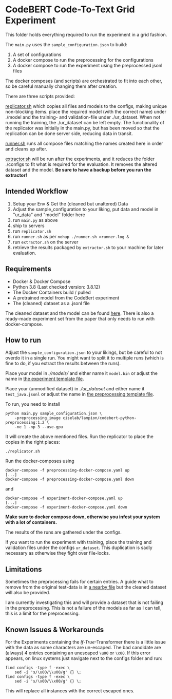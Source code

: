 # CodeBERT Code-To-Text Grid Experiment

This folder holds everything required to run the experiment in a grid fashion. 

The `main.py` uses the `sample_configuration.json` to build:

1. A set of configurations 
2. A docker compose to run the preprocessing for the configurations
3. A docker compose to run the experiment using the preprocessed jsonl files

The docker composes (and scripts) are orchestrated to fit into each other, 
so be careful manually changing them after creation.

There are three scripts provided: 

[replicator.sh](replicator.sh) which copies all files and models to the configs, making unique non-blocking items. 
place the required model (with the correct name) under ./model and the training- and validation-file under ./ur_dataset.
When not running the training, the ./ur_dataset can be left empty.
The functionality of the replicator was initially in the main.py, but has been moved so that the replication can be done server side, reducing data in transit.

[runner.sh](./runner.sh) runs all compose files matching the names created here in order and cleans up after.

[extractor.sh](./extractor.sh) will be run after the experiments, and it reduces the folder ./configs to fit what is required for the evaluation. It removes the altered dataset and the model. 
**Be sure to have a backup before you run the extractor!** 

## Intended Workflow

1. Setup your Env & Get the (cleaned but unaltered) Data
2. Adjust the sample_configuration to your liking, put data and model in "ur_data" and "model" folder here
3. run `main.py` as above
4. ship to servers
5. run `replicator.sh`
6. run `runner.sh` as per `nohup ./runner.sh >runner.log &`
7. run `extractor.sh` on the server
8. retrieve the results packaged by `extractor.sh` to your machine for later evaluation.

## Requirements

- Docker & Docker Compose 
- Python 3.8 (Last checked version: 3.8.12)
- The Docker Containers build / pulled
- A pretrained model from the CodeBert experiment
- The (cleaned) dataset as a .jsonl file

The cleaned dataset and the model can be found [here](https://surfdrive.surf.nl/files/index.php/f/8713322177). 
There is also a ready-made experiment set from the paper that only needs to run with docker-compose. 

## How to run 

Adjust the `sample_configuration.json` to your likings, but be careful to not overdo it in a single run. 
You might want to split it to multiple runs (which is fine to do, if you extract the results between the runs).

Place your model in *./models/* and either name it `model.bin` or adjust the name in [the experiment template file](./templates/experiment-docker-compose.yaml.j2).

Place your (unmodified dataset) in *./ur_dataset* and either name it `test_java.jsonl` or adjust the name in [the preprocessing template file](./templates/preprocessing-docker-compose.yaml.j2).

To run, you need to install 

```shell
python main.py sample_configuration.json \
    -preprocessing_image ciselab/lampion/codebert-python-preprocessing:1.2 \
    -ne 1 -np 3 --use-gpu
```


It will create the above mentioned files.
Run the replicator to place the copies in the right places: 

```shell
./replicator.sh
```

Run the docker-composes using

```
docker-compose -f preprocessing-docker-compose.yaml up 
[...]
docker-compose -f preprocessing-docker-compose.yaml down
```

and 

```
docker-compose -f experiment-docker-compose.yaml up 
[...]
docker-compose -f experiment-docker-compose.yaml down
```

**Make sure to docker compose down, otherwise you infest your system with a lot of containers.**

The results of the runs are gathered under the configs.

If you want to run the experiment with training, place the training and validation files under the configs `ur_dataset`. 
This duplication is sadly necessary as otherwise they fight over file-locks. 

## Limitations 

Sometimes the preprocessing fails for certain entries. 
A guide what to remove from the original test-data is in [a nearby file](./java-removal-info.txt) but the cleaned dataset will also be provided.

I am currently investigating this and will provide a dataset that is not failing in the preprocessing.
This is not a failure of the models as far as I can tell, this is a limit for the preprocessing.


## Known Issues & Workarounds

For the Experiments containing the *If-True*-Transformer there is a little issue with the data as some characters are un-escaped. 
The bad candidate are (always) 4 entries containing an unescaped `\u00` or `\x00`. 
If this error appears, on linux systems just navigate next to the configs folder and run: 

```shell
find configs -type f -exec \
    sed -i 's/\u00/\\u00/g' {} \;
find configs -type f -exec \
    sed -i 's/\x00/\\x00/g' {} \;
```

This will replace all instances with the correct escaped ones.